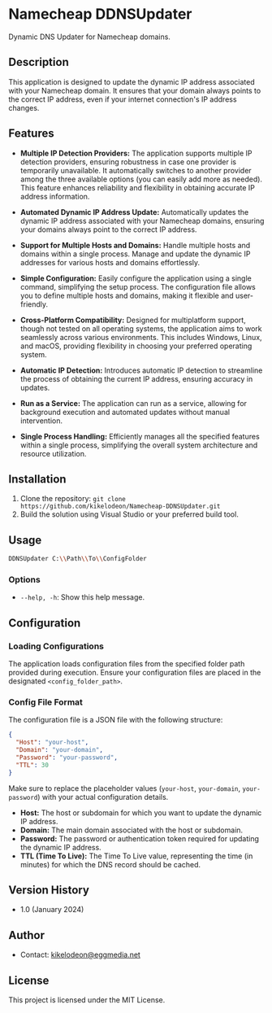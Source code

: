 # Namecheap DDNSUpdater

Dynamic DNS Updater for Namecheap domains.

## Description

This application is designed to update the dynamic IP address associated with your Namecheap domain. It ensures that your domain always points to the correct IP address, even if your internet connection's IP address changes.

## Features

- **Multiple IP Detection Providers:** The application supports multiple IP detection providers, ensuring robustness in case one provider is temporarily unavailable. It automatically switches to another provider among the three available options (you can easily add more as needed). This feature enhances reliability and flexibility in obtaining accurate IP address information.

- **Automated Dynamic IP Address Update:** Automatically updates the dynamic IP address associated with your Namecheap domains, ensuring your domains always point to the correct IP address.

- **Support for Multiple Hosts and Domains:** Handle multiple hosts and domains within a single process. Manage and update the dynamic IP addresses for various hosts and domains effortlessly.

- **Simple Configuration:** Easily configure the application using a single command, simplifying the setup process. The configuration file allows you to define multiple hosts and domains, making it flexible and user-friendly.

- **Cross-Platform Compatibility:** Designed for multiplatform support, though not tested on all operating systems, the application aims to work seamlessly across various environments. This includes Windows, Linux, and macOS, providing flexibility in choosing your preferred operating system.

- **Automatic IP Detection:** Introduces automatic IP detection to streamline the process of obtaining the current IP address, ensuring accuracy in updates.

- **Run as a Service:** The application can run as a service, allowing for background execution and automated updates without manual intervention.

- **Single Process Handling:** Efficiently manages all the specified features within a single process, simplifying the overall system architecture and resource utilization.

## Installation

1. Clone the repository: `git clone https://github.com/kikelodeon/Namecheap-DDNSUpdater.git`
2. Build the solution using Visual Studio or your preferred build tool.

## Usage

```bash
DDNSUpdater C:\\Path\\To\\ConfigFolder
```
### Options

- `--help, -h`: Show this help message.

## Configuration

### Loading Configurations
The application loads configuration files from the specified folder path provided during execution. Ensure your configuration files are placed in the designated `<config_folder_path>`.


### Config File Format
The configuration file is a JSON file with the following structure:
```json
{
  "Host": "your-host",
  "Domain": "your-domain",
  "Password": "your-password",
  "TTL": 30
}
```
Make sure to replace the placeholder values (`your-host`, `your-domain`, `your-password`) with your actual configuration details.

- **Host:** The host or subdomain for which you want to update the dynamic IP address.
- **Domain:** The main domain associated with the host or subdomain.
- **Password:** The password or authentication token required for updating the dynamic IP address.
- **TTL (Time To Live):** The Time To Live value, representing the time (in minutes) for which the DNS record should be cached.

## Version History

- 1.0 (January 2024)

## Author
- Contact: kikelodeon@eggmedia.net

## License

This project is licensed under the MIT License.